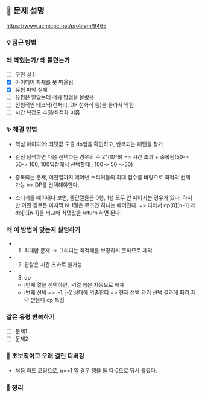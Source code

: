## 📌 문제 설명

https://www.acmicpc.net/problem/9465

### 💡 접근 방법

### 왜 막혔는가/ 왜 틀렸는가

- [ ] 구현 실수
- [x] 아이디어 자체를 못 떠올림
- [x] 유형 파악 실패
- [ ] 유형은 알았는데 적용 방법을 몰랐음
- [ ] 전형적인 테크닉(전처리, DP 점화식 등)을 몰라서 막힘
- [ ] 시간 복잡도 추정/최적화 미흡

### ✨ 해결 방법

- 핵심 아이디어: 최댓값 도출 dp임을 확인하고, 반복되는 패턴을 찾기

- 완전 탐색하면 다음 선택하는 경우의 수 2^(10^6) => 시간 초과 + 중복됨(50-> 50-> 100, 100입장에서 선택할때 , 100-> 50 ->50)
- 중복되는 문제, 이전열까지 떼어낸 스티커들의 최대 점수를 바탕으로 최적의 선택 가능 => DP를 선택해야한다.

- 스티커를 떼어내다 보면, 중간열들은 0행, 1행 모두 안 떼어지는 경우가 있다. 하지만 어떤 경로든 마지막 N-1열은 무조건 하나는 떼어진다.
  => 따라서 dp[0][n-1] 과 dp[1][n-1]을 비교해 최댓값을 return 하면 된다.

### 왜 이 방법이 맞는지 설명하기

- 1. 최대합 문제 -> 그리디는 최적해를 보장하지 못하므로 제외
- 2. 완탐은 시간 초과로 불가능
- 3. dp
  - i번째 열을 선택하면, i-1열 행은 자동으로 배제
  - i번째 선택 => i-1, i-2 상태에 의존한다 => 현재 선택 과거 선택 결과에 따라 제약 받는다 dp 특징

### 같은 유형 반복하기

- [ ] 문제1
- [ ] 문제2

### 🚨 초보적이고 오래 걸린 디버깅

- 처음 하드 코딩으로, n==1 일 경우 행을 둘 다 0으로 둬서 틀렸다.

### 📌 정리
